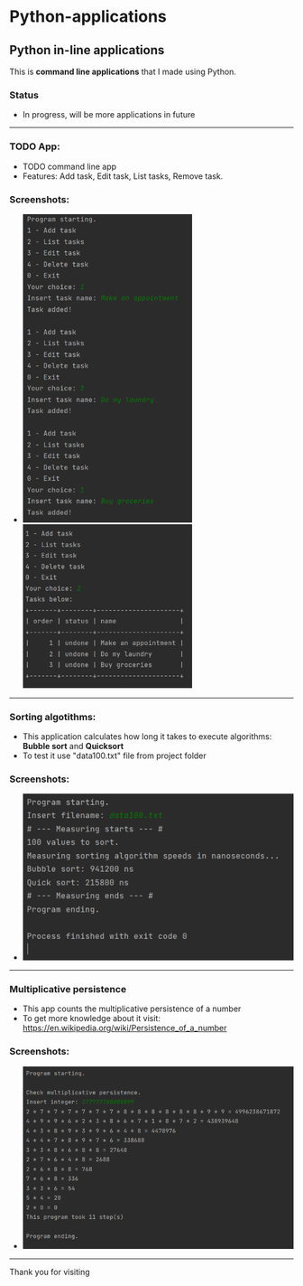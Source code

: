 # Python-applications

## Python in-line applications

This is **command line applications** that I made using Python.

### Status
- In progress, will be more applications in future

---

### TODO App:
- TODO command line app
- Features: Add task, Edit task, List tasks, Remove task.
### Screenshots:
- <img src="to_do-app/screenshot_todoapp1.png" width="300">  <img src="to_do-app/screenshot_todoapp3.png" width="300">

---

### Sorting algotithms:
- This application calculates how long it takes to execute algorithms: **Bubble sort** and **Quicksort**
- To test it use "data100.txt" file from project folder
### Screenshots:
-  <img src="sorting-algorithms/screenshot_sorting.png" width="500">

---

### Multiplicative persistence
- This app counts the multiplicative persistence of a number
- To get more knowledge about it visit: https://en.wikipedia.org/wiki/Persistence_of_a_number
### Screenshots:
-  <img src="multiplicative_persistence/screenshot_mult_persist.png" width="500">

---

Thank you for visiting




   
